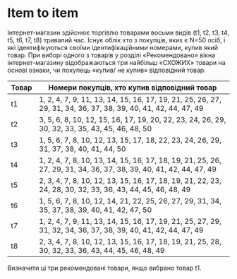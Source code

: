 # Item to item

Інтернет-магазин здійснює торгівлю товарами восьми видів (t1, t2, t3, t4, t5, t6, t7, t8) тривалий час. Існує облік хто з покупців, яких є N=50 осіб, і які ідентифікуються своїми ідентифікаційними номерами, купив який товар. При виборі одного з товарів у розділі «Рекомендовано» вікна інтернет-магазину відображаються три найбільш «СХОЖИХ» товари на основі ознаки, чи покупець «купив/ не купив» відповідний товар.

| Товар | Номери покупців, хто купив відповідний товар |
| ------ | ------ |
| t1 | 1, 2, 4, 7, 9, 11, 13, 14, 15, 16, 17, 19, 21, 25, 26, 27, 29, 31, 34, 36, 37, 38, 39, 40, 41, 42, 44, 47, 49 |
| t2 | 3, 5, 6, 8, 10, 12, 15, 16, 17, 19, 20, 22, 23, 24, 26, 29, 30, 32, 33, 35, 43, 45, 46, 48, 50 |
| t3 | 1, 5, 6, 7, 8, 10, 12, 13, 15, 17, 18, 22, 23, 24, 26, 29, 31, 37, 38, 40, 41, 44, 50 |
| t4 | 1, 2, 4, 7, 8, 10, 13, 14, 15, 16, 17, 18, 19, 21, 25, 26, 27, 29, 31, 34, 36, 37, 38, 39, 40, 41, 42, 44, 47, 49 |
| t5 | 2, 3, 4, 7, 8, 10, 12, 13, 15, 16, 17, 18, 19, 21, 22, 23, 24, 28, 30, 32, 33, 36, 43, 44, 45, 46, 48, 49 |
| t6 | 1, 5, 6, 7, 8, 10, 12, 14, 21, 22, 25, 26, 27, 29, 31, 34, 35, 37, 38, 39, 40, 41, 42, 47, 50 |
| t7 | 1, 2, 4, 7, 9, 11, 13, 14, 15, 16, 17, 19, 21, 25, 27, 29, 31, 32, 34, 36, 37, 38, 39, 40, 41, 42, 44, 47, 49 |
| t8 | 2, 3, 4, 7, 8, 10, 12, 13, 15, 16, 17, 18, 19, 21, 25, 28, 30, 32, 33, 36, 43, 44, 45, 46, 48, 49 |

Визначити ці три рекомендовані товари, якщо вибрано товар t1. 
